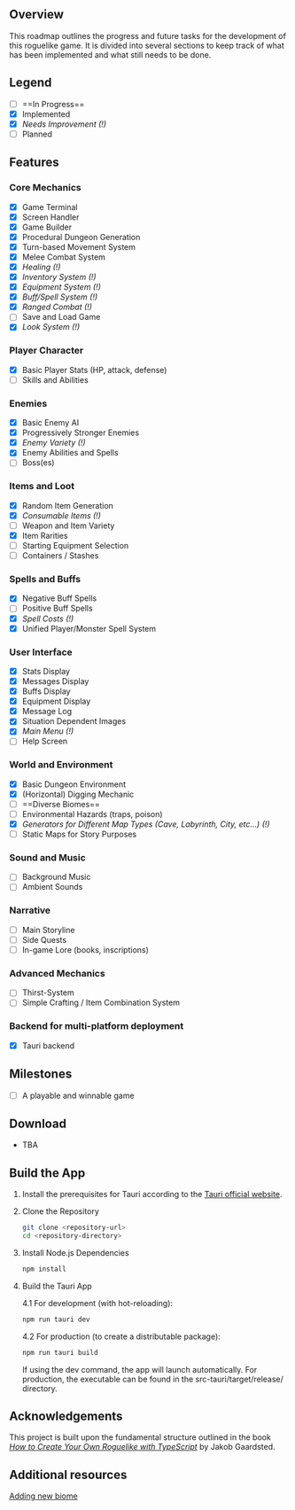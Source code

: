 ## Overview

This roadmap outlines the progress and future tasks for the development of this roguelike game. It is divided into several sections to keep track of what has been implemented and what still needs to be done.

## Legend

- [ ] ==In Progress==
- [x] Implemented
- [x] _Needs Improvement (!)_
- [ ] Planned

## Features

### Core Mechanics

- [x] Game Terminal
- [x] Screen Handler
- [x] Game Builder
- [x] Procedural Dungeon Generation
- [x] Turn-based Movement System
- [x] Melee Combat System
- [x] _Healing (!)_
- [x] _Inventory System (!)_
- [x] _Equipment System (!)_
- [x] _Buff/Spell System (!)_
- [x] _Ranged Combat (!)_
- [ ] Save and Load Game
- [x] _Look System (!)_

### Player Character

- [x] Basic Player Stats (HP, attack, defense)
- [ ] Skills and Abilities

### Enemies

- [x] Basic Enemy AI
- [x] Progressively Stronger Enemies
- [x] _Enemy Variety (!)_
- [x] Enemy Abilities and Spells
- [ ] Boss(es)

### Items and Loot

- [x] Random Item Generation
- [x] _Consumable Items (!)_
- [ ] Weapon and Item Variety
- [x] Item Rarities
- [ ] Starting Equipment Selection
- [ ] Containers / Stashes

### Spells and Buffs

- [x] Negative Buff Spells
- [ ] Positive Buff Spells
- [x] _Spell Costs (!)_
- [x] Unified Player/Monster Spell System

### User Interface

- [x] Stats Display
- [x] Messages Display
- [x] Buffs Display
- [x] Equipment Display
- [x] Message Log
- [x] Situation Dependent Images
- [x] _Main Menu (!)_
- [ ] Help Screen

### World and Environment

- [x] Basic Dungeon Environment
- [x] (Horizontal) Digging Mechanic
- [ ] ==Diverse Biomes==
- [ ] Environmental Hazards (traps, poison)
- [x] _Generators for Different Map Types (Cave, Labyrinth, City, etc...) (!)_
- [ ] Static Maps for Story Purposes

### Sound and Music

- [ ] Background Music
- [ ] Ambient Sounds

### Narrative

- [ ] Main Storyline
- [ ] Side Quests
- [ ] In-game Lore (books, inscriptions)

### Advanced Mechanics

- [ ] Thirst-System
- [ ] Simple Crafting / Item Combination System

### Backend for multi-platform deployment

- [x] Tauri backend

## Milestones

- [ ] A playable and winnable game

## Download

- TBA

## Build the App

1. Install the prerequisites for Tauri according to the [Tauri official website](https://tauri.app/v1/guides/getting-started/prerequisites).

2. Clone the Repository

   ```bash
   git clone <repository-url>
   cd <repository-directory>
   ```

3. Install Node.js Dependencies

   ```bash
   npm install
   ```

4. Build the Tauri App

   4.1 For development (with hot-reloading):

   ```bash
   npm run tauri dev
   ```

   4.2 For production (to create a distributable package):

   ```bash
   npm run tauri build
   ```

   If using the dev command, the app will launch automatically. For production, the executable can be found in the src-tauri/target/release/ directory.

## Acknowledgements

This project is built upon the fundamental structure outlined in the book [_How to Create Your Own Roguelike with TypeScript_](https://www.google.com/search?client=firefox-b-d&q=how+to+make+your+own+roguelike%2C+gaardsted) by Jakob Gaardsted.

## Additional resources

[Adding new biome](adding_new_biome.md)

